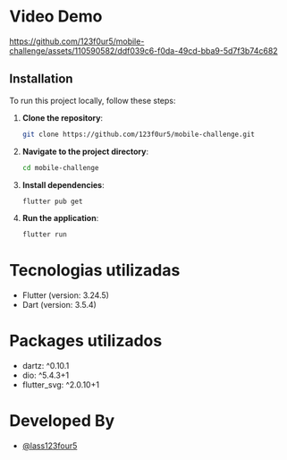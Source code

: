 # Video Demo

https://github.com/123f0ur5/mobile-challenge/assets/110590582/ddf039c6-f0da-49cd-bba9-5d7f3b74c682

## Installation

To run this project locally, follow these steps:

1. **Clone the repository**:
   ```bash
   git clone https://github.com/123f0ur5/mobile-challenge.git
   ```
2. **Navigate to the project directory**:
   ```bash
   cd mobile-challenge
   ```
3. **Install dependencies**:
   ```bash
   flutter pub get
   ```
4. **Run the application**:
   ```bash
   flutter run
   ```

# Tecnologias utilizadas
- Flutter (version: 3.24.5)
- Dart (version: 3.5.4)

# Packages utilizados
- dartz: ^0.10.1
- dio: ^5.4.3+1
- flutter_svg: ^2.0.10+1

# Developed By

- [@lass123four5](https://www.linkedin.com/in/lass123four5/)
